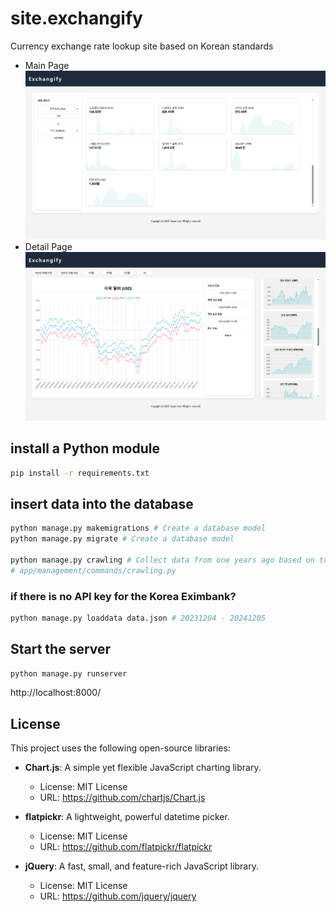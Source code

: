 # site.exchangify
Currency exchange rate lookup site based on Korean standards

* Main Page
![](main.png)
* Detail Page
![](detail.png)

## install a Python module
```bash
pip install -r requirements.txt
```

## insert data into the database
```bash
python manage.py makemigrations # Create a database model
python manage.py migrate # Create a database model

python manage.py crawling # Collect data from one years ago based on today
# app/management/commands/crawling.py
```

### if there is no API key for the Korea Eximbank?
```bash
python manage.py loaddata data.json # 20231204 - 20241205
```

## Start the server
```bash
python manage.py runserver
```

http://localhost:8000/

## License

This project uses the following open-source libraries:

- **Chart.js**: A simple yet flexible JavaScript charting library.
  - License: MIT License
  - URL: https://github.com/chartjs/Chart.js

- **flatpickr**: A lightweight, powerful datetime picker.
  - License: MIT License
  - URL: https://github.com/flatpickr/flatpickr

- **jQuery**: A fast, small, and feature-rich JavaScript library.
  - License: MIT License
  - URL: https://github.com/jquery/jquery